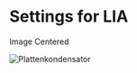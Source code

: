 <!--
author: Christian Golnik

language: de

@style
.lia-effect__circle {
    display: none !important;
}

@onload
window.LIA.settings.font_size = 2
@end

@uhr

<div style="position: fixed; right:50px; top:100px;">

    <details>

        <summary> Uhrzeit </summary>

            <div style="text-align:left;padding:1em 0;"> 

                <iframe src="https://www.zeitverschiebung.net/clock-widget-iframe-v2?language=de&size=large&timezone=Europe%2FBerlin" width="100%" height="150" frameborder="0" seamless></iframe> 

            </div>

    </details>

</div>

@end

@color
<div style="color:@1">@0</div>
@end

@media (min-width: 600px) {
    .newspaper {
        column-count: 2;
        column-gap: 40px;
        column-rule: 1px solid lightblue;
    }
}

h1, h2, h3, h4, h5, h6 {
  column-span: all;
}

.cb {
    break-before: column;
}
@end

-->

# Settings for LIA

Image Centered

![Plattenkondensator](https://diversewolken.ddns.net/nextcloud/index.php/s/Sw39rmgGTYbZL7S/download) <!--style="display:block;margin-left:auto;margin-right:auto; max-width:400px"-->